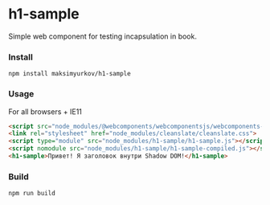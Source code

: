 # h1-sample

Simple web component for testing incapsulation in book.

### Install
```
npm install maksimyurkov/h1-sample
```

### Usage

For all browsers + IE11

```html
<script src="node_modules/@webcomponents/webcomponentsjs/webcomponents-lite.js"></script>
<link rel="stylesheet" href="node_modules/cleanslate/cleanslate.css">
<script type="module" src="node_modules/h1-sample/h1-sample.js"></script>
<script nomodule src="node_modules/h1-sample/h1-sample-compiled.js"></script>
<h1-sample>Привет! Я заголовок внутри Shadow DOM!</h1-sample>
```

### Build
```
npm run build
```
